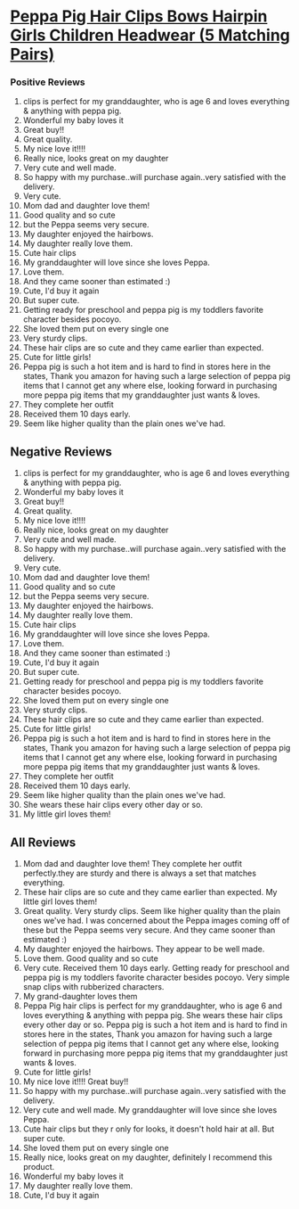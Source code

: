 # [Peppa Pig Hair Clips Bows Hairpin Girls Children Headwear (5 Matching Pairs)](https://products.checkmycream.com/products/Peppa-Pig-Hair-Clips-Bows-Hairpin-Girls-Children-Headwear-(5-Matching-Pairs).html)

### Positive Reviews

<ol>
      <li>clips is perfect for my granddaughter, who is age 6 and loves everything &amp; anything with peppa pig.  </li>
      <li>Wonderful my baby loves it</li>
      <li>Great buy!!</li>
      <li>Great quality.</li>
      <li>My nice love it!!!!</li>
      <li>Really nice, looks great on my daughter</li>
      <li>Very cute and well made.  </li>
      <li>So happy with my purchase..will purchase again..very satisfied with the delivery.</li>
      <li>Very cute.</li>
      <li>Mom dad and daughter love them!</li>
      <li>Good quality and so cute</li>
      <li>but the Peppa seems very secure.</li>
      <li>My daughter enjoyed the hairbows.  </li>
      <li>My daughter really love them.</li>
      <li>Cute hair clips</li>
      <li>My granddaughter will love since she loves Peppa.</li>
      <li>Love them.  </li>
      <li>And they came sooner than estimated :)</li>
      <li>Cute, I&#x27;d buy it again</li>
      <li>But super cute.</li>
      <li>Getting ready for preschool and peppa pig is my toddlers favorite character besides pocoyo.</li>
      <li>She loved them put on every single one</li>
      <li>Very sturdy clips.</li>
      <li>These hair clips are so cute and they came earlier than expected.</li>
      <li>Cute for little girls!</li>
      <li>Peppa pig is such a hot item and is hard to find in stores here in the states, Thank you amazon for having such a large selection of peppa pig items that I cannot get any where else, looking forward in purchasing more peppa pig items that my granddaughter just wants &amp; loves.</li>
      <li>They complete her outfit</li>
      <li>Received them 10 days early.</li>
      <li>Seem like higher quality than the plain ones we&#x27;ve had.</li>
</ol>


<h2>Negative Reviews</h2>
<ol>
<li> clips is perfect for my granddaughter, who is age 6 and loves everything &amp; anything with peppa pig.  </li>
<li> Wonderful my baby loves it</li>
<li> Great buy!!</li>
<li> Great quality.</li>
<li> My nice love it!!!!</li>
<li> Really nice, looks great on my daughter</li>
<li> Very cute and well made.  </li>
<li> So happy with my purchase..will purchase again..very satisfied with the delivery.</li>
<li> Very cute.</li>
<li> Mom dad and daughter love them!</li>
<li> Good quality and so cute</li>
<li> but the Peppa seems very secure.</li>
<li> My daughter enjoyed the hairbows.  </li>
<li> My daughter really love them.</li>
<li> Cute hair clips</li>
<li> My granddaughter will love since she loves Peppa.</li>
<li> Love them.  </li>
<li> And they came sooner than estimated :)</li>
<li> Cute, I&#x27;d buy it again</li>
<li> But super cute.</li>
<li> Getting ready for preschool and peppa pig is my toddlers favorite character besides pocoyo.</li>
<li> She loved them put on every single one</li>
<li> Very sturdy clips.</li>
<li> These hair clips are so cute and they came earlier than expected.</li>
<li> Cute for little girls!</li>
<li> Peppa pig is such a hot item and is hard to find in stores here in the states, Thank you amazon for having such a large selection of peppa pig items that I cannot get any where else, looking forward in purchasing more peppa pig items that my granddaughter just wants &amp; loves.</li>
<li> They complete her outfit</li>
<li> Received them 10 days early.</li>
<li> Seem like higher quality than the plain ones we&#x27;ve had.</li>
<li> She wears these hair clips every other day or so.  </li>
<li> My little girl loves them!</li>
</ol>

<h2>All Reviews</h2>

<ol>
    <li> Mom dad and daughter love them! They complete her outfit perfectly.they are sturdy and there is always a set that matches everything.</li>
    <li> These hair clips are so cute and they came earlier than expected. My little girl loves them!</li>
    <li> Great quality. Very sturdy clips. Seem like higher quality than the plain ones we&#x27;ve had. I was concerned about the Peppa images coming off of these but the Peppa seems very secure. And they came sooner than estimated :)</li>
    <li> My daughter enjoyed the hairbows.  They appear to be well made.</li>
    <li> Love them.  Good quality and so cute</li>
    <li> Very cute. Received them 10 days early. Getting ready for preschool and peppa pig is my toddlers favorite character besides pocoyo. Very simple snap clips with rubberized characters.</li>
    <li> My grand-daughter loves them</li>
    <li> Peppa Pig hair  clips is perfect for my granddaughter, who is age 6 and loves everything &amp; anything with peppa pig.  She wears these hair clips every other day or so.  Peppa pig is such a hot item and is hard to find in stores here in the states, Thank you amazon for having such a large selection of peppa pig items that I cannot get any where else, looking forward in purchasing more peppa pig items that my granddaughter just wants &amp; loves.</li>
    <li> Cute for little girls!</li>
    <li> My nice love it!!!! Great buy!!</li>
    <li> So happy with my purchase..will purchase again..very satisfied with the delivery.</li>
    <li> Very cute and well made.  My granddaughter will love since she loves Peppa.</li>
    <li> Cute hair clips but they r only for looks, it doesn&#x27;t hold hair at all. But super cute.</li>
    <li> She loved them put on every single one</li>
    <li> Really nice, looks great on my daughter, definitely I recommend this product.</li>
    <li> Wonderful my baby loves it</li>
    <li> My daughter really love them.</li>
    <li> Cute, I&#x27;d buy it again</li>
</ol>




